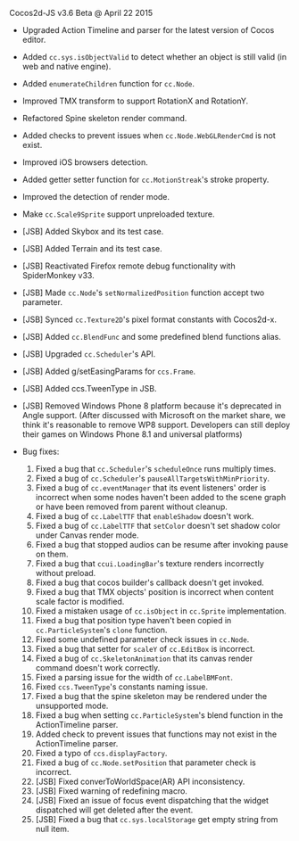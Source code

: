 Cocos2d-JS v3.6 Beta @ April 22 2015

* Upgraded Action Timeline and parser for the latest version of Cocos editor.
* Added `cc.sys.isObjectValid` to detect whether an object is still valid (in web and native engine).
* Added `enumerateChildren` function for `cc.Node`.
* Improved TMX transform to support RotationX and RotationY.
* Refactored Spine skeleton render command.
* Added checks to prevent issues when `cc.Node.WebGLRenderCmd` is not exist.
* Improved iOS browsers detection.
* Added getter setter function for `cc.MotionStreak`'s stroke property.
* Improved the detection of render mode.
* Make `cc.Scale9Sprite` support unpreloaded texture.
* [JSB] Added Skybox and its test case.
* [JSB] Added Terrain and its test case.
* [JSB] Reactivated Firefox remote debug functionality with SpiderMonkey v33.
* [JSB] Made `cc.Node`'s `setNormalizedPosition` function accept two parameter.
* [JSB] Synced `cc.Texture2D`'s pixel format constants with Cocos2d-x.
* [JSB] Added `cc.BlendFunc` and some predefined blend functions alias.
* [JSB] Upgraded `cc.Scheduler`'s API.
* [JSB] Added g/setEasingParams for `ccs.Frame`.
* [JSB] Added ccs.TweenType in JSB.
* [JSB] Removed Windows Phone 8 platform because it's deprecated in Angle support. (After discussed with Microsoft on the market share, we think it's reasonable to remove WP8 support. Developers can still deploy their games on Windows Phone 8.1 and universal platforms)

* Bug fixes:
    1. Fixed a bug that `cc.Scheduler`'s `scheduleOnce` runs multiply times.
    2. Fixed a bug of `cc.Scheduler`'s `pauseAllTargetsWithMinPriority`.
    3. Fixed a bug of `cc.eventManager` that its event listeners' order is incorrect when some nodes haven't been added to the scene graph or have been removed from parent without cleanup.
    4. Fixed a bug of `cc.LabelTTF` that `enableShadow` doesn't work.
    5. Fixed a bug of `cc.LabelTTF` that `setColor` doesn't set shadow color under Canvas render mode.
    6. Fixed a bug that stopped audios can be resume after invoking pause on them.
    7. Fixed a bug that `ccui.LoadingBar`'s texture renders incorrectly without preload.
    8. Fixed a bug that cocos builder's callback doesn't get invoked.
    9. Fixed a bug that TMX objects' position is incorrect when content scale factor is modified.
    10. Fixed a mistaken usage of `cc.isObject` in `cc.Sprite` implementation.
    11. Fixed a bug that position type haven't been copied in `cc.ParticleSystem`'s `clone` function.
    12. Fixed some undefined parameter check issues in `cc.Node`.
    13. Fixed a bug that setter for `scaleY` of `cc.EditBox` is incorrect.
    14. Fixed a bug of `cc.SkeletonAnimation` that its canvas render command doesn't work correctly.
    15. Fixed a parsing issue for the width of `cc.LabelBMFont`.
    16. Fixed `ccs.TweenType`'s constants naming issue.
    17. Fixed a bug that the spine skeleton may be rendered under the unsupported mode.
    18. Fixed a bug when setting `cc.ParticleSystem`'s blend function in the ActionTimeline parser.
    19. Added check to prevent issues that functions may not exist in the ActionTimeline parser.
    20. Fixed a typo of `ccs.displayFactory`.
    21. Fixed a bug of `cc.Node.setPosition` that parameter check is incorrect.
    22. [JSB] Fixed converToWorldSpace(AR) API inconsistency.
    23. [JSB] Fixed warning of redefining macro.
    24. [JSB] Fixed an issue of focus event dispatching that the widget dispatched will get deleted after the event.
    25. [JSB] Fixed a bug that `cc.sys.localStorage` get empty string from null item.